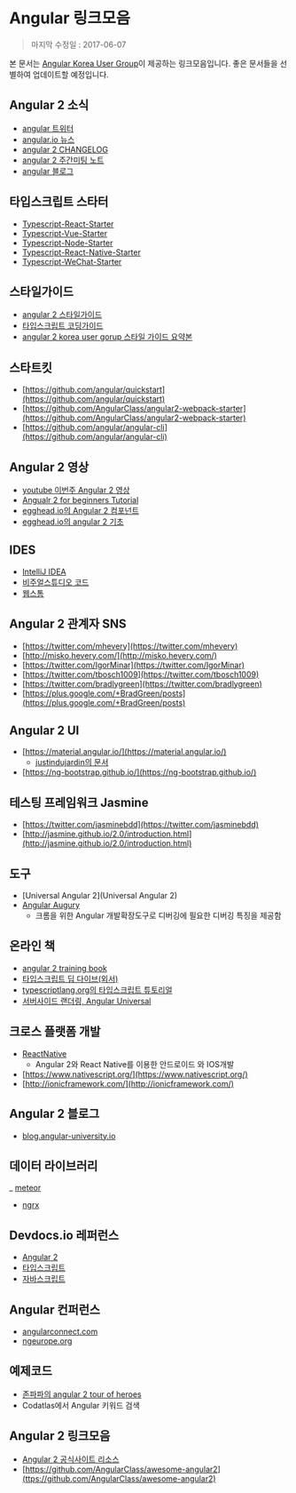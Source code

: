 # Angular 링크모음 #

> 마지막 수정일 : 2017-06-07

본 문서는 [Angular Korea User Group](https://www.facebook.com/groups/angularkorea)이 제공하는 링크모음입니다. 좋은 문서들을 선별하여 업데이트할 예정입니다.

## Angular 2 소식 ##

- [angular 트위터](https://twitter.com/angularjs)
- [angular.io 뉴스](https://angular.io/news.html)
- [angular 2 CHANGELOG](https://github.com/angular/angular/blob/master/CHANGELOG.md)
- [angular 2 주간미팅 노트](http://g.co/ng/weekly-notes)
- [angular 블로그](http://angularjs.blogspot.kr/)



## 타입스크립트 스타터 ##

- [Typescript-React-Starter](https://github.com/Microsoft/TypeScript-React-Starter)
- [Typescript-Vue-Starter](https://github.com/Microsoft/TypeScript-Vue-Starter)
- [Typescript-Node-Starter](https://github.com/Microsoft/TypeScript-Node-Starter)
- [Typescript-React-Native-Starter](https://github.com/Microsoft/TypeScript-React-Native-Starter)
- [Typescript-WeChat-Starter](https://github.com/Microsoft/TypeScript-WeChat-Starter)


## 스타일가이드 ##

- [angular 2 스타일가이드](https://angular.io/docs/ts/latest/guide/style-guide.html)
- [타입스크립트 코딩가이드](https://github.com/Microsoft/TypeScript/wiki/Coding-guidelines)
- [angular 2 korea user gorup 스타일 가이드 요약본](https://github.com/angular2korea/tips/blob/master/angular2/angular2-style-guide.md)


## 스타트킷 ##

- [https://github.com/angular/quickstart](https://github.com/angular/quickstart)
- [https://github.com/AngularClass/angular2-webpack-starter](https://github.com/AngularClass/angular2-webpack-starter)
- [https://github.com/angular/angular-cli](https://github.com/angular/angular-cli)


## Angular 2 영상 ##
- [youtube 이번주 Angular 2 영상](https://www.youtube.com/results?q=angular+2&sp=CAESAggD)
- [Angualr 2 for beginners Tutorial](https://www.youtube.com/watch?v=hXfigUyeHaY&list=PL6gx4Cwl9DGBYxWxJtLi8c6PGjNKGYGZZ)
- [egghead.io의 Angular 2 컴포넌트](https://egghead.io/courses/building-angular-2-components)
- [egghead.io의 angular 2 기초](https://egghead.io/courses/angular-2-fundamentals)


## IDES ##

- [IntelliJ IDEA](https://www.jetbrains.com/idea/)
- [비주얼스튜디오 코드](http://code.visualstudio.com/)
- [웹스톰](https://www.jetbrains.com/webstorm/)


## Angular 2 관계자 SNS ##

- [https://twitter.com/mhevery](https://twitter.com/mhevery)
- [http://misko.hevery.com/](http://misko.hevery.com/)
- [https://twitter.com/IgorMinar](https://twitter.com/IgorMinar)
- [https://twitter.com/tbosch1009](https://twitter.com/tbosch1009)
- [https://twitter.com/bradlygreen](https://twitter.com/bradlygreen)
- [https://plus.google.com/+BradGreen/posts](https://plus.google.com/+BradGreen/posts)


## Angular 2 UI  ##
- [https://material.angular.io/](https://material.angular.io/)
	- [justindujardin의 문서](https://justindujardin.github.io/ng2-material/#/components/button)
- [https://ng-bootstrap.github.io/](https://ng-bootstrap.github.io/)

## 테스팅 프레임워크 Jasmine ##

- [https://twitter.com/jasminebdd](https://twitter.com/jasminebdd)
- [http://jasmine.github.io/2.0/introduction.html](http://jasmine.github.io/2.0/introduction.html)

## 도구 ##

- [Universal Angular 2](Universal Angular 2)
- [Angular Augury](https://augury.angular.io/)
	- 크롬을 위한 Angular 개발확장도구로 디버깅에 필요한 디버깅 특징을 제공함

## 온라인 책 ##

- [angular 2 training book](https://angular-2-training-book.rangle.io/)
- [타입스크립트 딥 다이브(외서)](https://basarat.gitbooks.io/typescript/content/)
- [typescriptlang.org의 타입스크립트 튜토리얼](https://www.typescriptlang.org/docs/tutorial.html)
- [서버사이드 랜더링, Angular Universal](https://github.com/angular/universal-starter)

## 크로스 플랫폼 개발 ##

- [ReactNative](http://angular.github.io/react-native-renderer/)
	- Angular 2와 React Native를 이용한 안드로이드 와 IOS개발
- [https://www.nativescript.org/](https://www.nativescript.org/)
- [http://ionicframework.com/](http://ionicframework.com/)


## Angular 2 블로그 ##

- [blog.angular-university.io](http://blog.angular-university.io)

## 데이터 라이브러리 ##

_ [meteor](http://www.angular-meteor.com/angular2)
- [ngrx](https://github.com/ngrx)


## Devdocs.io 레퍼런스 ##

- [Angular 2](http://devdocs.io/angular~2.0_typescript)
- [타입스크립트](http://devdocs.io/typescript)
- [자바스크립트](http://devdocs.io/javascript)

## Angular 컨퍼런스 ##

- [angularconnect.com](http://angularconnect.com/)
- [ngeurope.org](https://ngeurope.org/)

## 예제코드 ##

- [존파파의 angular 2 tour of heroes](https://github.com/johnpapa/angular2-tour-of-heroes)
- Codatlas에서 Angular 키워드 검색


## Angular 2 링크모음 ##

- [Angular 2 공식사이트 리소스](https://angular.io/resources/)
- [https://github.com/AngularClass/awesome-angular2](ttps://github.com/AngularClass/awesome-angular2)
